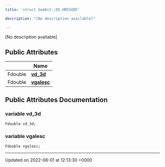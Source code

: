 ```yaml
---
title: 'struct Gambit::DS_HMISODF'

description: "[No description available]"

---
```









[No description available]

## Public Attributes

|                | Name           |
| -------------- | -------------- |
| Fdouble | **[vd_3d](/documentation/code/classes/structgambit_1_1ds__hmisodf/#variable-vd-3d)**  |
| Fdouble | **[vgalesc](/documentation/code/classes/structgambit_1_1ds__hmisodf/#variable-vgalesc)**  |

## Public Attributes Documentation

### variable vd_3d

```
Fdouble vd_3d;
```


### variable vgalesc

```
Fdouble vgalesc;
```


-------------------------------

Updated on 2022-08-01 at 12:13:30 +0000